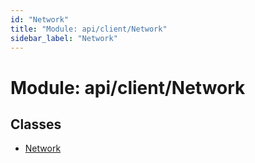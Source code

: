 ```yaml
---
id: "Network"
title: "Module: api/client/Network"
sidebar_label: "Network"
---
```


# Module: api/client/Network

## Classes

- [Network](../../../../classes/API/Client/Network/Network.md)
